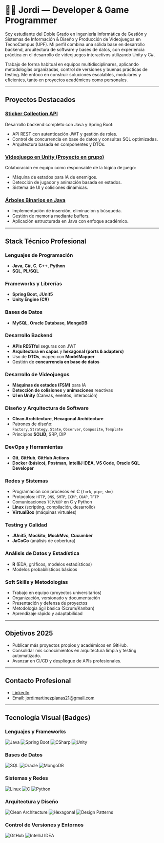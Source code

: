 # 👨‍💻 Jordi — Developer & Game Programmer

Soy estudiante del Doble Grado en Ingeniería Informática de Gestión y Sistemas de Información & Diseño y Producción de Videojuegos en TecnoCampus (UPF). Mi perfil combina una sólida base en desarrollo backend, arquitectura de software y bases de datos, con experiencia práctica en el desarrollo de videojuegos interactivos utilizando Unity y C#.

Trabajo de forma habitual en equipos multidisciplinares, aplicando metodologías organizadas, control de versiones y buenas prácticas de testing. Me enfoco en construir soluciones escalables, modulares y eficientes, tanto en proyectos académicos como personales.

---

##  Proyectos Destacados

###  [Sticker Collection API](https://github.com/tuusuario/sticker-collection-api)
Desarrollo backend completo con Java y Spring Boot:
- API REST con autenticación JWT y gestión de roles.
- Control de concurrencia en base de datos y consultas SQL optimizadas.
- Arquitectura basada en componentes y DTOs.

###  [Videojuego en Unity (Proyecto en grupo)](https://github.com/tuusuario/nombre-del-juego)
Colaboración en equipo como responsable de la lógica de juego:
- Máquina de estados para IA de enemigos.
- Detección de jugador y animación basada en estados.
- Sistema de UI y colisiones dinámicas.

### [Árboles Binarios en Java](https://github.com/tuusuario/arboles-binarios)
- Implementación de inserción, eliminación y búsqueda.
- Gestión de memoria mediante buffers.
- Aplicación estructurada en Java con enfoque académico.

---

##  Stack Técnico Profesional

### Lenguajes de Programación
- **Java**, **C#**, **C**, **C++**, **Python**
- **SQL**, **PL/SQL**

### Frameworks y Librerías
- **Spring Boot**, **JUnit5**
- **Unity Engine (C#)**

### Bases de Datos
- **MySQL**, **Oracle Database**, **MongoDB**

### Desarrollo Backend
- **APIs RESTful** seguras con JWT
- **Arquitectura en capas** y **hexagonal (ports & adapters)**
- Uso de **DTOs**, mapeo con **ModelMapper**
- Gestión de **concurrencia en base de datos**

### Desarrollo de Videojuegos
- **Máquinas de estados (FSM)** para IA
- **Detección de colisiones** y **animaciones** reactivas
- **UI en Unity** (Canvas, eventos, interacción)

### Diseño y Arquitectura de Software
- **Clean Architecture**, **Hexagonal Architecture**
- Patrones de diseño:  
  `Factory`, `Strategy`, `State`, `Observer`, `Composite`, `Template`
- Principios **SOLID**, SRP, DIP

### DevOps y Herramientas
- **Git**, **GitHub**, **GitHub Actions**
- **Docker (básico)**, **Postman**, **IntelliJ IDEA**, **VS Code**, **Oracle SQL Developer**

### Redes y Sistemas
- Programación con procesos en C (`fork`, `pipe`, `shm`)
- Protocolos: `HTTP`, `DNS`, `SMTP`, `ICMP`, `COAP`, `TFTP`
- Comunicaciones `TCP/UDP` en C y Python
- **Linux** (scripting, compilación, desarrollo)
- **VirtualBox** (máquinas virtuales)

### Testing y Calidad
- **JUnit5**, **Mockito**, **MockMvc**, **Cucumber**
- **JaCoCo** (análisis de cobertura)

### Análisis de Datos y Estadística
- **R** (EDA, gráficos, modelos estadísticos)
- Modelos probabilísticos básicos

### Soft Skills y Metodologías
- Trabajo en equipo (proyectos universitarios)
- Organización, versionado y documentación
- Presentación y defensa de proyectos
- Metodología ágil básica (Scrum/Kanban)
- Aprendizaje rápido y adaptabilidad

---

##  Objetivos 2025

- Publicar más proyectos propios y académicos en GitHub.
- Consolidar mis conocimientos en arquitectura limpia y testing automatizado.
- Avanzar en CI/CD y despliegue de APIs profesionales.

---

##  Contacto Profesional

- [LinkedIn](https://www.linkedin.com/in/tu-perfil)  
- Email: jordimartinezplanas21@gmail.com

---

##  Tecnología Visual (Badges)

### Lenguajes y Frameworks
![Java](https://img.shields.io/badge/Java-%23ED8B00.svg?style=for-the-badge&logo=openjdk&logoColor=white)
![Spring Boot](https://img.shields.io/badge/Spring%20Boot-6DB33F?style=for-the-badge&logo=springboot&logoColor=white)
![CSharp](https://img.shields.io/badge/C%23-239120?style=for-the-badge&logo=c-sharp&logoColor=white)
![Unity](https://img.shields.io/badge/Unity-000000?style=for-the-badge&logo=unity&logoColor=white)

### Bases de Datos
![SQL](https://img.shields.io/badge/SQL-%2300f.svg?style=for-the-badge&logo=postgresql&logoColor=white)
![Oracle](https://img.shields.io/badge/Oracle-F80000?style=for-the-badge&logo=oracle&logoColor=white)
![MongoDB](https://img.shields.io/badge/MongoDB-47A248?style=for-the-badge&logo=mongodb&logoColor=white)

### Sistemas y Redes
![Linux](https://img.shields.io/badge/Linux-FCC624?style=for-the-badge&logo=linux&logoColor=black)
![C](https://img.shields.io/badge/C-00599C?style=for-the-badge&logo=c&logoColor=white)
![Python](https://img.shields.io/badge/Python-3776AB?style=for-the-badge&logo=python&logoColor=white)

### Arquitectura y Diseño
![Clean Architecture](https://img.shields.io/badge/Clean%20Architecture-%23007ACC.svg?style=for-the-badge&logo=azuredevops&logoColor=white)
![Hexagonal](https://img.shields.io/badge/Hexagonal%20Architecture-%234285F4.svg?style=for-the-badge&logo=codeforces&logoColor=white)
![Design Patterns](https://img.shields.io/badge/Design%20Patterns-%23FF6F00.svg?style=for-the-badge&logo=abstract&logoColor=white)

### Control de Versiones y Entornos
![GitHub](https://img.shields.io/badge/GitHub-181717?style=for-the-badge&logo=github&logoColor=white)
![IntelliJ IDEA](https://img.shields.io/badge/IntelliJ%20IDEA-000000?style=for-the-badge&logo=intellijidea&logoColor=white)

